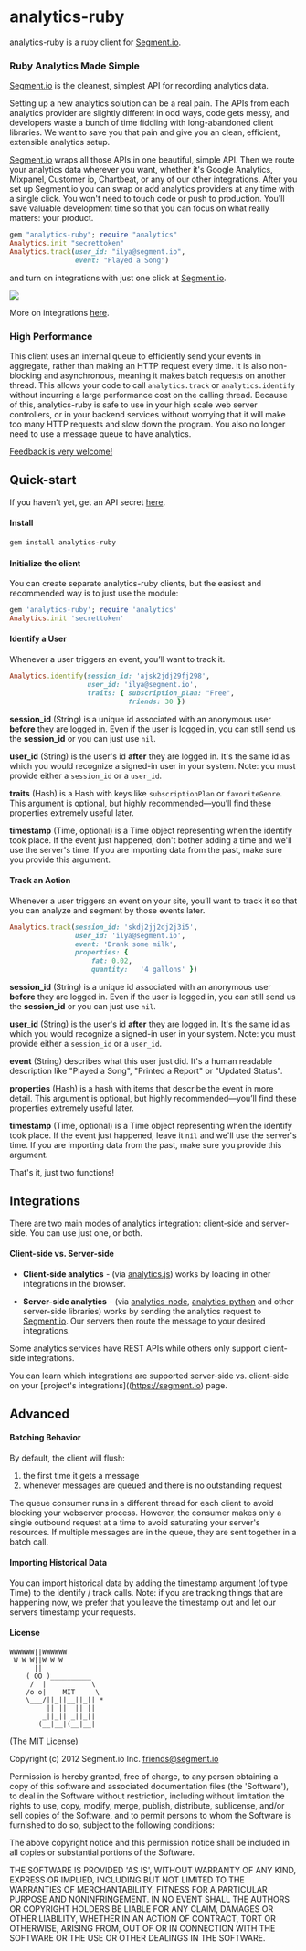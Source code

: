 analytics-ruby
==============

analytics-ruby is a ruby client for [Segment.io](https://segment.io).

### Ruby Analytics Made Simple

[Segment.io](https://segment.io) is the cleanest, simplest API for recording analytics data.

Setting up a new analytics solution can be a real pain. The APIs from each analytics provider are slightly different in odd ways, code gets messy, and developers waste a bunch of time fiddling with long-abandoned client libraries. We want to save you that pain and give you an clean, efficient, extensible analytics setup.

[Segment.io](https://segment.io) wraps all those APIs in one beautiful, simple API. Then we route your analytics data wherever you want, whether it's Google Analytics, Mixpanel, Customer io, Chartbeat, or any of our other integrations. After you set up Segment.io you can swap or add analytics providers at any time with a single click. You won't need to touch code or push to production. You'll save valuable development time so that you can focus on what really matters: your product.

```ruby
gem "analytics-ruby"; require "analytics"
Analytics.init "secrettoken"
Analytics.track(user_id: "ilya@segment.io", 
                event: "Played a Song")
```

and turn on integrations with just one click at [Segment.io](https://segment.io).

![](http://i.imgur.com/YnBWI.png)

More on integrations [here](#integrations).

### High Performance

This client uses an internal queue to efficiently send your events in aggregate, rather than making an HTTP
request every time. It is also non-blocking and asynchronous, meaning it makes batch requests on another thread. This allows your code to call `analytics.track` or `analytics.identify` without incurring a large performance cost on the calling thread. Because of this, analytics-ruby is safe to use in your high scale web server controllers, or in your backend services
without worrying that it will make too many HTTP requests and slow down the program. You also no longer need to use a message queue to have analytics.

[Feedback is very welcome!](mailto:friends@segment.io)

## Quick-start

If you haven't yet, get an API secret [here](https://segment.io).

#### Install
```bash
gem install analytics-ruby
```

#### Initialize the client

You can create separate analytics-ruby clients, but the easiest and recommended way is to just use the module:

```ruby
gem 'analytics-ruby'; require 'analytics'
Analytics.init 'secrettoken'
```

#### Identify a User

Whenever a user triggers an event, you’ll want to track it.

```ruby
Analytics.identify(session_id: 'ajsk2jdj29fj298', 
                   user_id: 'ilya@segment.io', 
                   traits: { subscription_plan: "Free",
                             friends: 30 })
```

**session_id** (String) is a unique id associated with an anonymous user **before** they are logged in. Even if the user
is logged in, you can still send us the **session_id** or you can just use `nil`.

**user_id** (String) is the user's id **after** they are logged in. It's the same id as which you would recognize a signed-in user in your system. Note: you must provide either a `session_id` or a `user_id`.

**traits** (Hash) is a Hash with keys like `subscriptionPlan` or `favoriteGenre`. This argument is optional, but highly recommended—you’ll find these properties extremely useful later.

**timestamp** (Time, optional) is a Time object representing when the identify took place. If the event just happened, don't bother adding a time and we'll use the server's time. If you are importing data from the past, make sure you provide this argument.

#### Track an Action

Whenever a user triggers an event on your site, you’ll want to track it so that you can analyze and segment by those events later.

```ruby
Analytics.track(session_id: 'skdj2jj2dj2j3i5', 
                user_id: 'ilya@segment.io', 
                event: 'Drank some milk', 
                properties: {
                    fat: 0.02,
                    quantity:   '4 gallons' })
```


**session_id** (String) is a unique id associated with an anonymous user **before** they are logged in. Even if the user
is logged in, you can still send us the **session_id** or you can just use `nil`.

**user_id** (String) is the user's id **after** they are logged in. It's the same id as which you would recognize a signed-in user in your system. Note: you must provide either a `session_id` or a `user_id`.

**event** (String) describes what this user just did. It's a human readable description like "Played a Song", "Printed a Report" or "Updated Status".

**properties** (Hash) is a hash with items that describe the event in more detail. This argument is optional, but highly recommended—you’ll find these properties extremely useful later.

**timestamp** (Time, optional) is a Time object representing when the identify took place. If the event just happened, leave it `nil` and we'll use the server's time. If you are importing data from the past, make sure you provide this argument.

That's it, just two functions!

## Integrations

There are two main modes of analytics integration: client-side and server-side. You can use just one, or both.

#### Client-side vs. Server-side

* **Client-side analytics** - (via [analytics.js](https://github.com/segmentio/analytics.js)) works by loading in other integrations
in the browser.

* **Server-side analytics** - (via [analytics-node](https://github.com/segmentio/analytics-node), [analytics-python](https://github.com/segmentio/analytics-python) and other server-side libraries) works
by sending the analytics request to [Segment.io](https://segment.io). Our servers then route the message to your desired integrations.

Some analytics services have REST APIs while others only support client-side integrations.

You can learn which integrations are supported server-side vs. client-side on your [project's integrations]((https://segment.io) page.

## Advanced

#### Batching Behavior

By default, the client will flush:

1. the first time it gets a message
1. whenever messages are queued and there is no outstanding request

The queue consumer runs in a different thread for each client to avoid blocking your webserver process. However, the consumer makes only a single outbound request at a time to avoid saturating your server's resources. If multiple messages are in the queue, they are sent together in a batch call.

#### Importing Historical Data

You can import historical data by adding the timestamp argument (of type
Time) to the identify / track calls. Note: if you are tracking
things that are happening now, we prefer that you leave the timestamp out and
let our servers timestamp your requests.

#### License

```
WWWWWW||WWWWWW
 W W W||W W W
      ||
    ( OO )__________
     /  |           \
    /o o|    MIT     \
    \___/||_||__||_|| *
         || ||  || ||
        _||_|| _||_||
       (__|__|(__|__|
```

(The MIT License)

Copyright (c) 2012 Segment.io Inc. <friends@segment.io>

Permission is hereby granted, free of charge, to any person obtaining a copy of this software and associated documentation files (the 'Software'), to deal in the Software without restriction, including without limitation the rights to use, copy, modify, merge, publish, distribute, sublicense, and/or sell copies of the Software, and to permit persons to whom the Software is furnished to do so, subject to the following conditions:

The above copyright notice and this permission notice shall be included in all copies or substantial portions of the Software.

THE SOFTWARE IS PROVIDED 'AS IS', WITHOUT WARRANTY OF ANY KIND, EXPRESS OR IMPLIED, INCLUDING BUT NOT LIMITED TO THE WARRANTIES OF MERCHANTABILITY, FITNESS FOR A PARTICULAR PURPOSE AND NONINFRINGEMENT. IN NO EVENT SHALL THE AUTHORS OR COPYRIGHT HOLDERS BE LIABLE FOR ANY CLAIM, DAMAGES OR OTHER LIABILITY, WHETHER IN AN ACTION OF CONTRACT, TORT OR OTHERWISE, ARISING FROM, OUT OF OR IN CONNECTION WITH THE SOFTWARE OR THE USE OR OTHER DEALINGS IN THE SOFTWARE.